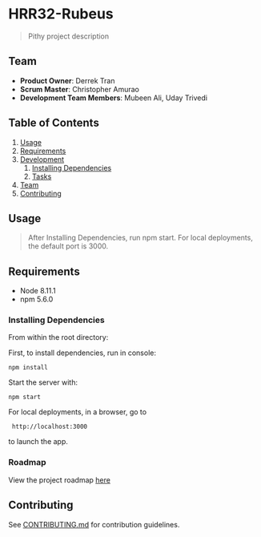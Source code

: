 # HRR32-Rubeus

> Pithy project description

## Team

  - __Product Owner__: Derrek Tran
  - __Scrum Master__: Christopher Amurao
  - __Development Team Members__: Mubeen Ali, Uday Trivedi

## Table of Contents

1. [Usage](#Usage)
1. [Requirements](#requirements)
1. [Development](#development)
    1. [Installing Dependencies](#installing-dependencies)
    1. [Tasks](#tasks)
1. [Team](#team)
1. [Contributing](#contributing)

## Usage

> After Installing Dependencies, run npm start. For local deployments, the default port is 3000.

## Requirements

- Node 8.11.1
- npm 5.6.0

### Installing Dependencies

From within the root directory:

First, to install dependencies, run in console:
```
npm install
```

Start the server with:
```
npm start
```

For local deployments, in a browser, go to
```
 http://localhost:3000
```
to launch the app.

### Roadmap

View the project roadmap [here](https://github.com/HRR32-Rubeus/HRR32-Rubeus/issues)


## Contributing

See [CONTRIBUTING.md](CONTRIBUTING.md) for contribution guidelines.
